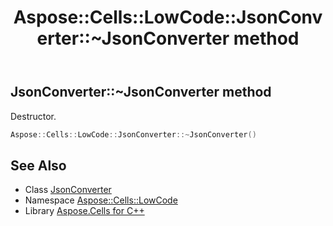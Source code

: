 ﻿---
title: Aspose::Cells::LowCode::JsonConverter::~JsonConverter method
linktitle: ~JsonConverter
second_title: Aspose.Cells for C++ API Reference
description: 'Aspose::Cells::LowCode::JsonConverter::~JsonConverter method. Destructor in C++.'
type: docs
weight: 200
url: /cpp/aspose.cells.lowcode/jsonconverter/~jsonconverter/
---
## JsonConverter::~JsonConverter method


Destructor.

```cpp
Aspose::Cells::LowCode::JsonConverter::~JsonConverter()
```

## See Also

* Class [JsonConverter](../)
* Namespace [Aspose::Cells::LowCode](../../)
* Library [Aspose.Cells for C++](../../../)
